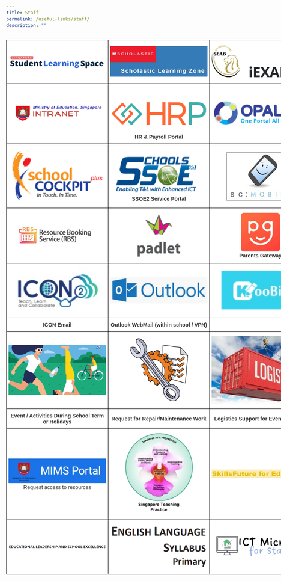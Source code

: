 ```yaml
---
title: Staff
permalink: /useful-links/staff/
description: ""
---
```

<style type="text/css">
.tg  {border-collapse:collapse;border-spacing:0;margin:0px auto;}
.tg td{border-color:black;border-style:solid;border-width:1px;font-family:Arial, sans-serif;font-size:14px;
  overflow:hidden;padding:10px 5px;word-break:normal;}
.tg th{border-color:black;border-style:solid;border-width:1px;font-family:Arial, sans-serif;font-size:14px;
  font-weight:normal;overflow:hidden;padding:10px 5px;word-break:normal;}
.tg .tg-5ws4{background-color:#FFF;color:#333;font-weight:bold;text-align:center;vertical-align:middle}
.tg .tg-2rp9{background-color:#FFF;color:#333;text-align:center;vertical-align:middle}
</style>
<table class="tg" style="undefined;table-layout: fixed; width: 813px">
<colgroup>
<col style="width: 271px">
<col style="width: 271px">
<col style="width: 271px">
</colgroup>
<tbody>
  <tr>
    <td class="tg-2rp9"><a href = "https://www.learning.moe.edu.sg/sls/index.html" target = "_self"> 
          <img src="/images/SLS.png" 
     style="width:100%"></a></td>
    <td class="tg-2rp9"><a href = "https://slz02.scholasticlearningzone.com/resources/dp-int/dist/#/login3/SGPDT3K" target = "_self"> 
          <img src="/images/Scholastic.jpg" 
     style="width:100%"></a></td>
    <td class="tg-2rp9"><a href = "https://iexams.seab.gov.sg/sso/login" target = "_self"> 
          <img src="/images/iExams.png" 
     style="width:100%"></a></td>
  </tr>
  <tr>
    <td class="tg-2rp9"><a href = "linkhere" target = "_self"> 
          <img src="/images/MOE%20Intranet.png" 
     style="width:100%"></a></td>
    <td class="tg-2rp9"><br><a href = "linkhere" target = "_self"> 
          <img src="/images/HRP.png" 
     style="width:100%"></a><br><span style="font-weight:bold">HR &amp; Payroll Portal</span></td>
    <td class="tg-2rp9"><a href = "linkhere" target = "_self"> 
          <img src="/images/Opal%202.jpg" 
     style="width:100%"></a></td>
  </tr>
  <tr>
    <td class="tg-2rp9"><a href = "linkhere" target = "_self"> 
          <img src="/images/SC.gif" 
     style="width:100%"></a></td>
    <td class="tg-2rp9"><a href = "linkhere" target = "_self"> 
          <img src="/images/SSOE2.png" 
     style="width:100%"></a><br><span style="font-weight:bold">SSOE2 Service Portal</span></td>
    <td class="tg-2rp9"><a href = "linkhere" target = "_self"> 
          <img src="/images/Slide1.jpeg" 
     style="width:100%"></a></td>
  </tr>
  <tr>
    <td class="tg-2rp9"><a href = "linkhere" target = "_self"> 
          <img src="/images/RBS.jpg" 
     style="width:80%"></a></td>
    <td class="tg-2rp9"><a href = "linkhere" target = "_self"> 
          <img src="/images/Padlet.png" 
     style="width:70%"></a></td>
    <td class="tg-2rp9"><a href = "linkhere" target = "_self"> 
          <img src="/images/PG.png" 
     style="width:40%"></a><br><span style="font-weight:bold">Parents Gateway</span></td>
  </tr>
  <tr>
    <td class="tg-2rp9"><a href = "linkhere" target = "_self"> 
          <img src="/images/Icon.jpg" 
     style="width:100%"></a></td>
    <td class="tg-2rp9"><a href = "linkhere" target = "_self"> 
          <img src="/images/Outlook.jpg" 
     style="width:100%"></a></td>
    <td class="tg-2rp9"><a href = "linkhere" target = "_self"> 
          <img src="/images/Koobitz.jpg" 
     style="width:80%"></a></td>
  </tr>
  <tr>
    <td class="tg-5ws4"> ICON Email</td>
    <td class="tg-5ws4"> Outlook WebMail (within school / VPN)</td>
    <td class="tg-5ws4"></td>
  </tr>
  <tr>
    <td class="tg-2rp9"><a href = "linkhere" target = "_self"> 
          <img src="/images/Heathy_living_physical_activity.png" 
     style="width:100%"></a></td>
    <td class="tg-2rp9"><a href = "linkhere" target = "_self"> 
          <img src="/images/download.png" 
     style="width:60%"></a></td>
    <td class="tg-2rp9"><a href = "linkhere" target = "_self"> 
          <img src="/images/logistics.jpeg" 
     style="width:100%"></a></td>
  </tr>
  <tr>
    <td class="tg-5ws4"> Event / Activities During School Term or Holidays</td>
    <td class="tg-5ws4"> Request for Repair/Maintenance Work</td>
    <td class="tg-5ws4"> Logistics Support for Event/Function</td>
  </tr>
  <tr>
    <td class="tg-2rp9"><a href = "linkhere" target = "_self"> 
          <img src="/images/MIMS.jpg" 
     style="width:100%"></a><br>Request access to resources</td>
    <td class="tg-2rp9"><a href = "linkhere" target = "_self"> 
          <img src="/images/STP.png" 
     style="width:70%"></a></td>
    <td class="tg-2rp9"><a href = "linkhere" target = "_self"> 
          <img src="/images/Skills%20Future.png" 
     style="width:100%"></a></td>
  </tr>
  <tr>
    <td class="tg-2rp9"><a href = "linkhere" target = "_self"> 
          <img src="/images/ELSE.png" 
     style="width:100%"></a></td>
    <td class="tg-2rp9"><a href = "linkhere" target = "_self"> 
          <img src="/images/EL%20pri.png" 
     style="width:100%"></a></td>
    <td class="tg-2rp9"><a href = "linkhere" target = "_self"> 
          <img src="/images/ICTmicrositeforstaff.png" 
     style="width:100%"></a></td>
  </tr>
</tbody>
</table>